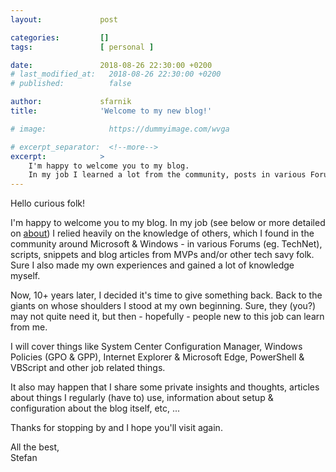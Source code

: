 ```yaml
---
layout:             post

categories:         []
tags:               [ personal ]

date:               2018-08-26 22:30:00 +0200
# last_modified_at:   2018-08-26 22:30:00 +0200
# published:          false

author:             sfarnik
title:              'Welcome to my new blog!'

# image:              https://dummyimage.com/wvga

# excerpt_separator:  <!--more-->
excerpt:            >
    I'm happy to welcome you to my blog.
    In my job I learned a lot from the community, posts in various Forums (eg. TechNet), scripts, snippets and blog articles from MVPs and/or other tech savy folk. Sure, I also made my own experiences and gained a lot of knowledge myself.
---
```


Hello curious folk!

I'm happy to welcome you to my blog.
In my job (see below or more detailed on [about](/about/)) I relied heavily on the knowledge of others, which I found in the community around Microsoft & Windows - in various Forums (eg. TechNet), scripts, snippets and blog articles from MVPs and/or other tech savy folk. Sure I also made my own experiences and gained a lot of knowledge myself.

Now, 10+ years later, I decided it's time to give something back. Back to the giants on whose shoulders I stood at my own beginning.
Sure, they (you?) may not quite need it, but then - hopefully - people new to this job can learn from me.

I will cover things like System Center Configuration Manager, Windows Policies (GPO & GPP), Internet Explorer & Microsoft Edge, PowerShell & VBScript and other job related things.

It also may happen that I share some private insights and thoughts, articles about things I regularly (have to) use, information about setup & configuration about the blog itself, etc, ...

Thanks for stopping by and I hope you'll visit again.

All the best,<br />Stefan

